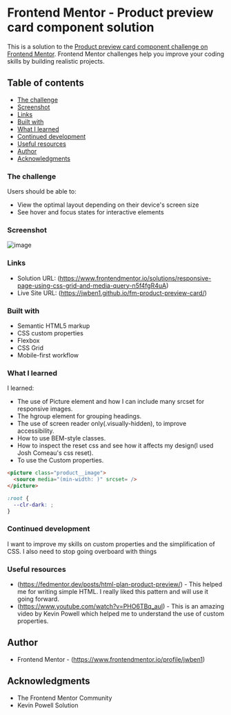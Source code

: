 # Frontend Mentor - Product preview card component solution

This is a solution to the [Product preview card component challenge on Frontend Mentor](https://www.frontendmentor.io/challenges/product-preview-card-component-GO7UmttRfa). Frontend Mentor challenges help you improve your coding skills by building realistic projects.

## Table of contents

- [The challenge](#the-challenge)
- [Screenshot](#screenshot)
- [Links](#links)
- [Built with](#built-with)
- [What I learned](#what-i-learned)
- [Continued development](#continued-development)
- [Useful resources](#useful-resources)
- [Author](#author)
- [Acknowledgments](#acknowledgments)

### The challenge

Users should be able to:

- View the optimal layout depending on their device's screen size
- See hover and focus states for interactive elements

### Screenshot
![image](https://github.com/jwben1/fm-product-preview-card/assets/132217074/4d4fb165-bff1-4565-8984-e9f207d9806a)

### Links

- Solution URL: (https://www.frontendmentor.io/solutions/responsive-page-using-css-grid-and-media-query-n5f4fgR4uA)
- Live Site URL: (https://jwben1.github.io/fm-product-preview-card/)

### Built with

- Semantic HTML5 markup
- CSS custom properties
- Flexbox
- CSS Grid
- Mobile-first workflow

### What I learned

I learned:

- The use of Picture element and how I can include many srcset for responsive images.
- The hgroup element for grouping headings.
- The use of screen reader only(.visually-hidden), to improve accessibility.
- How to use BEM-style classes.
- How to inspect the reset css and see how it affects my design(I used Josh Comeau's css reset).
- To use the Custom properties.

```html
<picture class="product__image">
  <source media="(min-width: )" srcset= />
</picture>
```

```css
:root {
  --clr-dark: ;
}
```

### Continued development

I want to improve my skills on custom properties and the simplification of CSS.
I also need to stop going overboard with things

### Useful resources

- (https://fedmentor.dev/posts/html-plan-product-preview/) - This helped me for writing simple HTML. I really liked this pattern and will use it going forward.
- (https://www.youtube.com/watch?v=PHO6TBq_auI) - This is an amazing video by Kevin Powell which helped me to understand the use of custom properties.

## Author

- Frontend Mentor - (https://www.frontendmentor.io/profile/jwben1)

## Acknowledgments

- The Frontend Mentor Community
- Kevin Powell Solution
